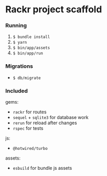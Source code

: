 # Rackr project scaffold

### Running

1. `$ bundle install`
2. `$ yarn`
3. `$ bin/app/assets`
4. `$ bin/app/run`

### Migrations

- `$ db/migrate`

### Included

gems:
- `rackr` for routes
- `sequel` + `sqlite3` for database work
- `rerun` for reload after changes
- `rspec` for tests

js:
- `@hotwired/turbo`

assets:
- `esbuild` for bundle js assets

